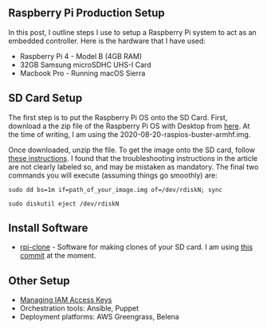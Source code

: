 ## Raspberry Pi Production Setup

In this post, I outline steps I use to setup a Raspberry Pi system to act as an embedded controller. Here is the hardware that I have used:
 
* Raspberry Pi 4 - Model B
(4GB RAM)
* 32GB Samsung microSDHC UHS-I Card
* Macbook Pro - Running macOS Sierra


## SD Card Setup

The first step is to put the Raspberry Pi OS onto the SD Card. First, download a the zip file of the Raspberry Pi OS with Desktop from [here](https://www.raspberrypi.org/downloads/raspberry-pi-os/). At the time of writing, I am using the 2020-08-20-raspios-buster-armhf.img.  

Once downloaded, unzip the file. To get the image onto the SD card, follow [these instructions](https://www.raspberrypi.org/documentation/installation/installing-images/mac.md). I found that the troubleshooting instructions in the article are not clearly labeled so, and may be mistaken as mandatory. The final two commands you will execute (assuming things go smoothly) are:

```
sudo dd bs=1m if=path_of_your_image.img of=/dev/rdiskN; sync  

sudo diskutil eject /dev/rdiskN
```


## Install Software

* [rpi-clone](https://github.com/billw2/rpi-clone) - Software for making clones of your SD card. I am using [this commit](https://github.com/billw2/rpi-clone/commit/07f536e9d93cb5b50635415ee0fa46f498614ee4) at the moment.

## Other Setup

* [Managing IAM Access Keys](https://docs.aws.amazon.com/IAM/latest/UserGuide/id_credentials_access-keys.html)
* Orchestration tools: Ansible, Puppet
* Deployment platforms: AWS Greengrass, Belena